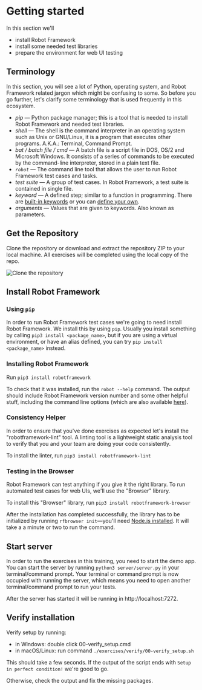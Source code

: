 # Getting started

In this section we'll 
 - install Robot Framework
 - install some needed test libraries
 - prepare the environment for web UI testing

## Terminology

In this section, you will see a lot of Python, operating system, and Robot Framework related jargon
which might be confusing to some. So before you go further, let's clarify some terminology that is
used frequently in this ecosystem.

- *pip* — Python package manager; this is a tool that is needed to install Robot Framework and needed test libraries.
- *shell* — The shell is the command interpreter in an operating system such as Unix or GNU/Linux, it is a program that executes other programs. A.K.A.: Terminal, Command Prompt.
- *bat / batch file / cmd* — A batch file is a script file in DOS, OS/2 and Microsoft Windows. It consists of a series of commands to be executed by the command-line interpreter, stored in a plain text file.
- *`robot`* — The command line tool that allows the user to run Robot Framework test cases and tasks. 
- *test suite* — A group of test cases. In Robot Framework, a test suite is contained in single file.
- *keyword* — A defined step; similar to a function in programming. There are [built-in keywords](https://github.com/robotframework/QuickStartGuide/blob/master/QuickStart.rst#library-keywords) or you can [define your own](https://github.com/robotframework/QuickStartGuide/blob/master/QuickStart.rst#user-keywords).
- *arguments*  — Values that are given to keywords. Also known as parameters.

## Get the Repository

Clone the repository or download and extract the repository ZIP to your local machine. All exercises will be completed using the
local copy of the repo.

![Clone the repository](img/clone_repo.png)

## Install Robot Framework

### Using `pip`
In order to run Robot Framework test cases we're going to need install Robot Framework. We install this by
using `pip`. Usually you install something by calling `pip3 install <package_name>`, but if you are
using a virtual environment, or have an alias defined, you can try `pip install <package_name>` instead.

### Installing Robot Framework
Run `pip3 install robotframework`

To check that it was installed, run the `robot --help` command. The output should include Robot Framework version number and some other helpful stuff,
including the command line options (which are also available [here](http://robotframework.org/robotframework/latest/RobotFrameworkUserGuide.html#all-command-line-options)).

### Consistency Helper
In order to ensure that you've done exercises as expected let's install the "robotframework-lint"
tool. A linting tool is a lightweight static analysis tool to verify that you and your team are doing
your code consistently.

To install the linter, run `pip3 install robotframework-lint`

### Testing in the Browser
Robot Framework can test anything if you give it the right library. To run automated test cases for web UIs, we'll use the "Browser" library.

To install this "Browser" library, run `pip3 install robotframework-browser`

After the installation has completed successfully,
the library has to be initialized by running `rfbrowser init`—you'll need [Node.js installed](https://nodejs.org/en/download/). It will take a a minute or two to run the command.

## Start server

In order to run the exercises in this training, you need to start the demo app. You can start the server
by running `python3 server/server.py` in your terminal/command prompt. Your terminal or command prompt is
now occupied with running the server, which means you need to open another terminal/command prompt to run
your tests.

After the server has started it will be running in http://localhost:7272.

## Verify installation

Verify setup by running:

- in Windows: double click 00-verify_setup.cmd
- in macOS/Linux: run command `./exercises/verify/00-verify_setup.sh`

This should take a few seconds. If the output of the script ends with `Setup in perfect condition!`
we're good to go.

Otherwise, check the output and fix the missing packages.
